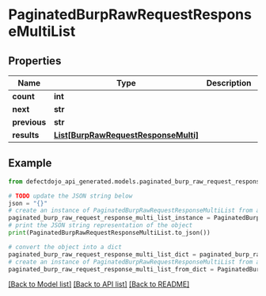 # PaginatedBurpRawRequestResponseMultiList


## Properties

Name | Type | Description | Notes
------------ | ------------- | ------------- | -------------
**count** | **int** |  | 
**next** | **str** |  | [optional] 
**previous** | **str** |  | [optional] 
**results** | [**List[BurpRawRequestResponseMulti]**](BurpRawRequestResponseMulti.md) |  | 

## Example

```python
from defectdojo_api_generated.models.paginated_burp_raw_request_response_multi_list import PaginatedBurpRawRequestResponseMultiList

# TODO update the JSON string below
json = "{}"
# create an instance of PaginatedBurpRawRequestResponseMultiList from a JSON string
paginated_burp_raw_request_response_multi_list_instance = PaginatedBurpRawRequestResponseMultiList.from_json(json)
# print the JSON string representation of the object
print(PaginatedBurpRawRequestResponseMultiList.to_json())

# convert the object into a dict
paginated_burp_raw_request_response_multi_list_dict = paginated_burp_raw_request_response_multi_list_instance.to_dict()
# create an instance of PaginatedBurpRawRequestResponseMultiList from a dict
paginated_burp_raw_request_response_multi_list_from_dict = PaginatedBurpRawRequestResponseMultiList.from_dict(paginated_burp_raw_request_response_multi_list_dict)
```
[[Back to Model list]](../README.md#documentation-for-models) [[Back to API list]](../README.md#documentation-for-api-endpoints) [[Back to README]](../README.md)


